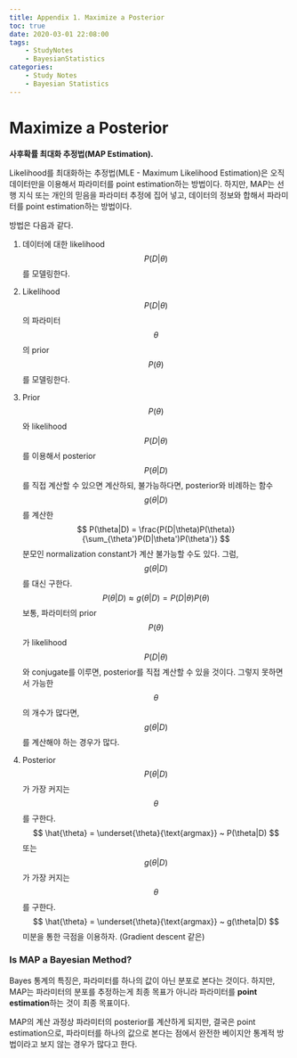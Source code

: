 ```yaml
---
title: Appendix 1. Maximize a Posterior
toc: true
date: 2020-03-01 22:08:00
tags:
	- StudyNotes
	- BayesianStatistics
categories:
	- Study Notes
	- Bayesian Statistics
---
```




# Maximize a Posterior



**사후확률 최대화 추정법(MAP Estimation).**

Likelihood를 최대화하는 추정법(MLE - Maximum Likelihood Estimation)은 오직 데이터만을 이용해서 파라미터를 point estimation하는 방법이다. 하지만, MAP는 선행 지식 또는 개인의 믿음을 파라미터 추정에 집어 넣고, 데이터의 정보와 합해서 파라미터를 point estimation하는 방법이다.



방법은 다음과 같다.

1. 데이터에 대한 likelihood $$P(D|\theta)$$를 모델링한다.

2. Likelihood $$P(D|\theta)$$의 파라미터 $$\theta$$의 prior $$P(\theta)$$를 모델링한다.

3. Prior $$P(\theta)$$와 likelihood $$P(D|\theta)$$를 이용해서 posterior $$P(\theta|D)$$를 직접 계산할 수 있으면 계산하되, 불가능하다면, posterior와 비례하는 함수 $$g(\theta|D)$$를 계산한
   $$
   P(\theta|D) = \frac{P(D|\theta)P(\theta)}{\sum_{\theta'}P(D|\theta')P(\theta')}
   $$
   분모인 normalization constant가 계산 불가능할 수도 있다. 그럼, $$g(\theta|D)$$를 대신 구한다.
   $$
   P(\theta|D) \approx g(\theta|D) = P(D|\theta)P(\theta)
   $$
   보통, 파라미터의 prior $$P(\theta)$$가 likelihood $$P(D|\theta)$$와 conjugate를 이루면, posterior를 직접 계산할 수 있을 것이다. 그렇지 못하면서 가능한 $$\theta$$의 개수가 많다면, $$g(\theta|D)$$를 계산해야 하는 경우가 많다.

4. Posterior $$P(\theta|D)$$가 가장 커지는 $$\theta$$를 구한다.
   $$
   \hat{\theta} = \underset{\theta}{\text{argmax}} ~ P(\theta|D)
   $$
   또는 $$g(\theta|D)$$가 가장 커지는 $$\theta$$를 구한다.
   $$
   \hat{\theta} = \underset{\theta}{\text{argmax}} ~ g(\theta|D)
   $$
   미분을 통한 극점을 이용하자. (Gradient descent 같은)



### Is MAP a Bayesian Method?

Bayes 통계의 특징은, 파라미터를 하나의 값이 아닌 분포로 본다는 것이다. 하지만, MAP는 파라미터의 분포를 추정하는게 최종 목표가 아니라 파라미터를 **point estimation**하는 것이 최종 목표이다.

MAP의 계산 과정상 파라미터의 posterior를 계산하게 되지만, 결국은 point estimation으로, 파라미터를 하나의 값으로 본다는 점에서 완전한 베이지안 통계적 방법이라고 보지 않는 경우가 많다고 한다.